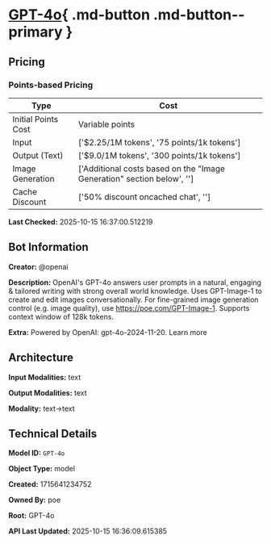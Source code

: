 # [GPT-4o](https://poe.com/GPT-4o){ .md-button .md-button--primary }

## Pricing

### Points-based Pricing

| Type | Cost |
|------|------|
| Initial Points Cost | Variable points |
| Input | ['$2.25/1M tokens', '75 points/1k tokens'] |
| Output (Text) | ['$9.0/1M tokens', '300 points/1k tokens'] |
| Image Generation | ['Additional costs based on the "Image Generation" section below', ''] |
| Cache Discount | ['50% discount oncached chat', ''] |

**Last Checked:** 2025-10-15 16:37:00.512219


## Bot Information

**Creator:** @openai

**Description:** OpenAI's GPT-4o answers user prompts in a natural, engaging & tailored writing with strong overall world knowledge. Uses GPT-Image-1 to create and edit images conversationally. For fine-grained image generation control (e.g. image quality), use https://poe.com/GPT-Image-1. Supports context window of 128k tokens.

**Extra:** Powered by OpenAI: gpt-4o-2024-11-20. Learn more


## Architecture

**Input Modalities:** text

**Output Modalities:** text

**Modality:** text->text


## Technical Details

**Model ID:** `GPT-4o`

**Object Type:** model

**Created:** 1715641234752

**Owned By:** poe

**Root:** GPT-4o

**API Last Updated:** 2025-10-15 16:36:09.615385
